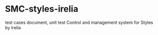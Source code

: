 # SMC-styles-irelia
test cases document, unit test
Control and management system for Styles by Irelia
